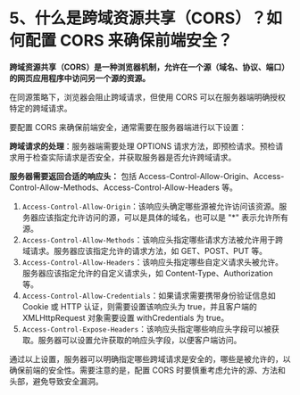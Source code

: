 # 5、什么是跨域资源共享（CORS）？如何配置 CORS 来确保前端安全？

**跨域资源共享（CORS）是一种浏览器机制，允许在一个源（域名、协议、端口）的网页应用程序中访问另一个源的资源。**

在同源策略下，浏览器会阻止跨域请求，但使用 CORS 可以在服务器端明确授权特定的跨域请求。

要配置 CORS 来确保前端安全，通常需要在服务器端进行以下设置：

**跨域请求的处理**：服务器端需要处理 OPTIONS 请求方法，即预检请求。预检请求用于检查实际请求是否安全，并获取服务器是否允许跨域请求。

**服务器需要返回合适的响应头：** 包括 Access-Control-Allow-Origin、Access-Control-Allow-Methods、Access-Control-Allow-Headers 等。

1. `Access-Control-Allow-Origin`：该响应头确定哪些源被允许访问该资源。服务器应该指定允许访问的源，可以是具体的域名，也可以是 "\*" 表示允许所有源。
2. `Access-Control-Allow-Methods`：该响应头指定哪些请求方法被允许用于跨域请求。服务器应该指定允许的请求方法，如 GET、POST、PUT 等。
3. `Access-Control-Allow-Headers`：该响应头指定哪些自定义请求头被允许。服务器应该指定允许的自定义请求头，如 Content-Type、Authorization 等。
4. `Access-Control-Allow-Credentials`：如果请求需要携带身份验证信息如 Cookie 或 HTTP 认证，则需要设置该响应头为 true，并且客户端的 XMLHttpRequest 对象需要设置 withCredentials 为 true。
5. `Access-Control-Expose-Headers`：该响应头指定哪些响应头字段可以被获取。服务器可以设置允许获取的响应头字段，以便客户端访问。

通过以上设置，服务器可以明确指定哪些跨域请求是安全的，哪些是被允许的，以确保前端的安全性。需要注意的是，配置 CORS 时要慎重考虑允许的源、方法和头部，避免导致安全漏洞。


